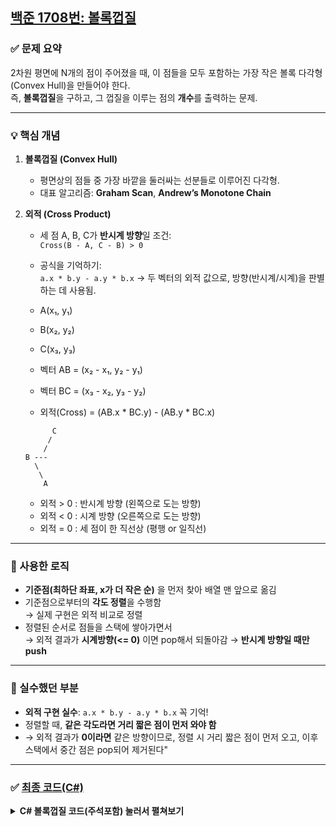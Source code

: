 ## [백준 1708번: 볼록껍질](https://github.com/Syldris/Baekjoon-Study/tree/main/C%23/%EB%B0%B1%EC%A4%80/Platinum/1708.%E2%80%85%EB%B3%BC%EB%A1%9D%E2%80%85%EA%BB%8D%EC%A7%88)

### ✅ 문제 요약 

2차원 평면에 N개의 점이 주어졌을 때, 이 점들을 모두 포함하는 가장 작은 볼록 다각형(Convex Hull)을 만들어야 한다.  
즉, **볼록껍질**을 구하고, 그 껍질을 이루는 점의 **개수**를 출력하는 문제.

---

### 💡 핵심 개념 

1. **볼록껍질 (Convex Hull)**  
   - 평면상의 점들 중 가장 바깥을 둘러싸는 선분들로 이루어진 다각형.
   - 대표 알고리즘: **Graham Scan**, **Andrew’s Monotone Chain**

2. **외적 (Cross Product)**  
   - 세 점 A, B, C가 **반시계 방향**일 조건:  
     `Cross(B - A, C - B) > 0`  
   - 공식을 기억하기:  
     `a.x * b.y - a.y * b.x`
    → 두 벡터의 외적 값으로, 방향(반시계/시계)을 판별하는 데 사용됨.

    - A(x₁, y₁)  
    - B(x₂, y₂)  
    - C(x₃, y₃)  

    - 벡터 AB = (x₂ - x₁, y₂ - y₁)  
    - 벡터 BC = (x₃ - x₂, y₃ - y₂)  

    - 외적(Cross) = (AB.x * BC.y) - (AB.y * BC.x)  

    ```
          C
         /
        /
   B ---
      \
       \
        A
    ```

    - 외적 > 0  : 반시계 방향 (왼쪽으로 도는 방향)  
    - 외적 < 0  : 시계 방향 (오른쪽으로 도는 방향)  
    - 외적 = 0  : 세 점이 한 직선상 (평행 or 일직선)  


 
---

### 🧠 사용한 로직

- **기준점(최하단 좌표, x가 더 작은 순)** 을 먼저 찾아 배열 맨 앞으로 옮김
- 기준점으로부터의 **각도 정렬**을 수행함  
  → 실제 구현은 외적 비교로 정렬
- 정렬된 순서로 점들을 스택에 쌓아가면서  
  → 외적 결과가 **시계방향(<= 0)** 이면 pop해서 되돌아감
  → **반시계 방향일 때만 push**

---

### 🧪 실수했던 부분

- **외적 구현 실수**: `a.x * b.y - a.y * b.x` 꼭 기억!
- 정렬할 때, **같은 각도라면 거리 짧은 점이 먼저 와야 함**
- → 외적 결과가 **0이라면** 같은 방향이므로, 정렬 시 거리 짧은 점이 먼저 오고, 이후 스택에서 중간 점은 pop되어 제거된다"
---

### ✅ [최종 코드(C#)](https://github.com/Syldris/Baekjoon-Study/tree/main/C%23/%EB%B0%B1%EC%A4%80/Platinum/1708.%E2%80%85%EB%B3%BC%EB%A1%9D%E2%80%85%EA%BB%8D%EC%A7%88)
<details>
<summary><b>C# 볼록껍질 코드(주석포함) 눌러서 펼쳐보기</b></summary>
  
```csharp
#nullable disable
using System;
class Program
{
    public struct Point
    {
        public long x;
        public long y;
        public Point(long x, long y)
        {
            this.x = x;
            this.y = y;
        }
    }

    static void Main()
    {
        using StreamReader sr = new StreamReader(new BufferedStream(Console.OpenStandardInput()));
        using StreamWriter sw = new StreamWriter(new BufferedStream(Console.OpenStandardOutput()));

        int n = int.Parse(sr.ReadLine());
        Point[] points = new Point[n];

        // 입력받은 점들을 배열에 저장
        for (int i = 0; i < n; i++)
        {
            string[] input = sr.ReadLine().Split();
            int x = int.Parse(input[0]);
            int y = int.Parse(input[1]);
            points[i] = new Point(x, y);
        }

        // 기준점(pivot): y가 가장 작고, 같으면 x가 가장 작은 점 찾기
        int pivot = 0;
        for (int i = 1; i < n; i++)
        {
            if (points[i].y < points[pivot].y || points[i].y == points[pivot].y && points[i].x < points[pivot].x)
            {
                pivot = i;
            }
        }

        // 기준점을 배열 맨 앞으로 교환
        (points[0], points[pivot]) = (points[pivot], points[0]);

        // 두 점의 벡터 차이를 구하는 함수 (a - b)
        Point Sub(Point a, Point b) => new Point(a.x - b.x, a.y - b.y);

        // 두 벡터의 외적 계산 (a × b)
        long Cross(Point a, Point b) => a.x * b.y - a.y * b.x;

        // 기준점 기준으로 반시계 방향(외적 기준)과 거리 순서대로 정렬
        Array.Sort(points, 1, n - 1, Comparer<Point>.Create((a, b) =>
        {
            Point va = Sub(a, points[0]); // 기준점에서 a로 가는 벡터
            Point vb = Sub(b, points[0]); // 기준점에서 b로 가는 벡터
            long cross = Cross(va, vb);   // 외적 결과로 각도 비교

            if (cross != 0) return cross > 0 ? -1 : 1; // 반시계 방향이면 a가 b보다 앞

            // 외적이 0이면 같은 방향 → 거리가 가까운 점이 먼저 오도록 정렬
            long distA = va.x * va.x + va.y * va.y;
            long distB = vb.x * vb.x + vb.y * vb.y;

            return distA.CompareTo(distB); //값비교로 순서 정렬
        }));

        Stack<Point> stack = new Stack<Point>();
        // 스택에 기준점과 그 다음 점 넣기
        stack.Push(points[0]);
        stack.Push(points[1]);

        // 정렬된 점들을 순서대로 처리하며 볼록껍질 구성
        for (int i = 2; i < n; i++)
        {
            // 스택 꼭대기 두 점과 현재 점으로 이루어진 방향이 반시계 방향인지 검사
            while (stack.Count >= 2)
            {
                Point top = stack.Pop();   // 스택에서 가장 위 점 꺼내기
                Point peek = stack.Peek(); // 꺼낸 점 아래 점 확인

                Point dist1 = Sub(top, peek);      // peek -> top 벡터
                Point dist2 = Sub(points[i], top); // top -> 현재 점 벡터

                long cross = Cross(dist1, dist2);

                if (cross > 0) // 반시계 방향이면 top 다시 넣고 while 탈출
                {
                    stack.Push(top);
                    break;
                }
                // 시계 방향이면 top 버리고 다시 검사
            }
            stack.Push(points[i]); // 현재 점을 스택에 추가
        }
        // 스택에 남아있는 점 개수가 볼록껍질을 이루는 점 개수
        sw.Write(stack.Count);
    }
}

```

</details>
